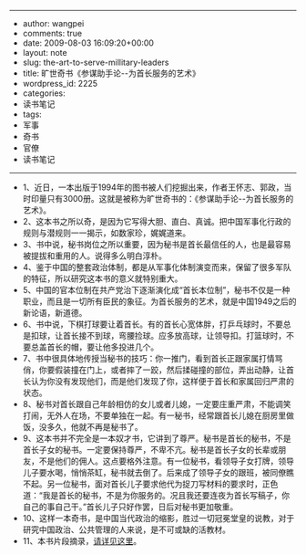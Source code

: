- --
- author: wangpei
- comments: true
- date: 2009-08-03 16:09:20+00:00
- layout: note
- slug: the-art-to-serve-millitary-leaders
- title: 旷世奇书《参谋助手论--为首长服务的艺术》
- wordpress_id: 2225
- categories:
- 读书笔记
- tags:
- 军事
- 奇书
- 官僚
- 读书笔记
- --
- 1、近日，一本出版于1994年的图书被人们挖掘出来，作者王怀志、郭政，当时印量只有3000册。这就是被称为旷世奇书的：《参谋助手论--为首长服务的艺术》。
- 2、这本书之所以奇，是因为它写得大胆、直白、真诚。把中国军事化行政的规则与潜规则一一揭示，如数家珍，娓娓道来。
- 3、书中说，秘书岗位之所以重要，因为秘书是首长最信任的人，也是最容易被提拔和重用的人。说得多么明白淳朴。
- 4、鉴于中国的整套政治体制，都是从军事化体制演变而来，保留了很多军队的特征，所以研究这本书的意义就特别重大。
- 5、中国的官本位制在共产党治下逐渐演化成“首长本位制”，秘书不仅是一种职业，而且是一切所有臣民的象征。为首长服务的艺术，就是中国1949之后的新论语，新道德。
- 6、书中说，下棋打球要让着首长。有的首长心宽体胖，打乒乓球时，不要总是扣球，让首长接不到球，弯腰捡球。应多放高球，让领导扣。打篮球时，不要总盖首长的帽，要让他多投进几个。
- 7、书中很具体地传授当秘书的技巧：你一推门，看到首长正跟家属打情骂俏，你要假装撞在门上，或者摔了一跤，然后揉碰撞的部位，弄出动静，让首长认为你没有发现他们，而是他们发现了你，这样便于首长和家属回归严肃的状态。
- 8、秘书对首长跟自己年龄相仿的女儿或者儿媳，一定要庄重严肃，不能调笑打闹，无外人在场，不要单独在一起。有一秘书，经常跟首长儿媳在厨房里做饭，没多久，他就不再是秘书了。
- 9、这本书并不完全是一本奴才书，它讲到了尊严。秘书是首长的秘书，不是首长子女的秘书。一定要保持尊严，不卑不亢。秘书是首长子女的长辈或朋友，不是他们的佣人。这点要格外注意。有一位秘书，看领导子女打牌，领导儿子要水喝，悄悄茶缸，秘书就去倒了。后来成了领导子女的跟班，被同僚瞧不起。另一位秘书，面对首长儿子要求他代为捉刀写材料的要求时，正色道：“我是首长的秘书，不是为你服务的。况且我还要连夜为首长写稿子，你自己的事自己干。”首长儿子只好作罢，日后对秘书更加敬重。
- 10、这样一本奇书，是中国当代政治的缩影，胜过一切冠冕堂皇的说教，对于研究中国政治、公共管理的人来说，是不可或缺的活教材。
- 11、本书片段摘录，[请详见这里](http://blog.sina.com.cn/s/blog_5e9f35ea0100e9l4.html)。
